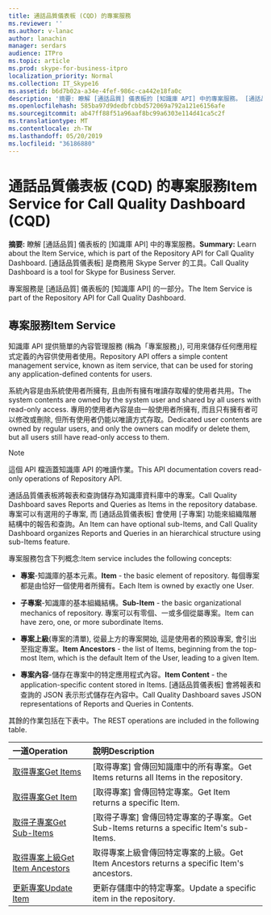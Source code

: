 ```yaml
---
title: 通話品質儀表板 (CQD) 的專案服務
ms.reviewer: ''
ms.author: v-lanac
author: lanachin
manager: serdars
audience: ITPro
ms.topic: article
ms.prod: skype-for-business-itpro
localization_priority: Normal
ms.collection: IT_Skype16
ms.assetid: b6d7b02a-a34e-4fef-986c-ca442e18fa0c
description: '摘要: 瞭解 [通話品質] 儀表板的 [知識庫 API] 中的專案服務。 [通話品質儀表板] 是商務用 Skype Server 的工具。'
ms.openlocfilehash: 585ba97d9dedbfcbbd572069a792a121e6156afe
ms.sourcegitcommit: ab47ff88f51a96aaf8bc99a6303e114d41ca5c2f
ms.translationtype: MT
ms.contentlocale: zh-TW
ms.lasthandoff: 05/20/2019
ms.locfileid: "36186880"
---
```

# <a name="item-service-for-call-quality-dashboard-cqd"></a><span data-ttu-id="99278-104">通話品質儀表板 (CQD) 的專案服務</span><span class="sxs-lookup"><span data-stu-id="99278-104">Item Service for Call Quality Dashboard (CQD)</span></span>
 
<span data-ttu-id="99278-105">**摘要:** 瞭解 [通話品質] 儀表板的 [知識庫 API] 中的專案服務。</span><span class="sxs-lookup"><span data-stu-id="99278-105">**Summary:** Learn about the Item Service, which is part of the Repository API for Call Quality Dashboard.</span></span> <span data-ttu-id="99278-106">[通話品質儀表板] 是商務用 Skype Server 的工具。</span><span class="sxs-lookup"><span data-stu-id="99278-106">Call Quality Dashboard is a tool for Skype for Business Server.</span></span>
  
<span data-ttu-id="99278-107">專案服務是 [通話品質] 儀表板的 [知識庫 API] 的一部分。</span><span class="sxs-lookup"><span data-stu-id="99278-107">The Item Service is part of the Repository API for Call Quality Dashboard.</span></span>
  
## <a name="item-service"></a><span data-ttu-id="99278-108">專案服務</span><span class="sxs-lookup"><span data-stu-id="99278-108">Item Service</span></span>

<span data-ttu-id="99278-109">知識庫 API 提供簡單的內容管理服務 (稱為「專案服務」), 可用來儲存任何應用程式定義的內容供使用者使用。</span><span class="sxs-lookup"><span data-stu-id="99278-109">Repository API offers a simple content management service, known as item service, that can be used for storing any application-defined contents for users.</span></span> 
  
<span data-ttu-id="99278-110">系統內容是由系統使用者所擁有, 且由所有擁有唯讀存取權的使用者共用。</span><span class="sxs-lookup"><span data-stu-id="99278-110">The system contents are owned by the system user and shared by all users with read-only access.</span></span> <span data-ttu-id="99278-111">專用的使用者內容是由一般使用者所擁有, 而且只有擁有者可以修改或刪除, 但所有使用者仍能以唯讀方式存取。</span><span class="sxs-lookup"><span data-stu-id="99278-111">Dedicated user contents are owned by regular users, and only the owners can modify or delete them, but all users still have read-only access to them.</span></span>
  
> [!NOTE]
> <span data-ttu-id="99278-112">這個 API 檔涵蓋知識庫 API 的唯讀作業。</span><span class="sxs-lookup"><span data-stu-id="99278-112">This API documentation covers read-only operations of Repository API.</span></span> 
  
<span data-ttu-id="99278-113">通話品質儀表板將報表和查詢儲存為知識庫資料庫中的專案。</span><span class="sxs-lookup"><span data-stu-id="99278-113">Call Quality Dashboard saves Reports and Queries as Items in the repository database.</span></span> <span data-ttu-id="99278-114">專案可以有選用的子專案, 而 [通話品質儀表板] 會使用 [子專案] 功能來組織階層結構中的報告和查詢。</span><span class="sxs-lookup"><span data-stu-id="99278-114">An Item can have optional sub-Items, and Call Quality Dashboard organizes Reports and Queries in an hierarchical structure using sub-Items feature.</span></span>
  
<span data-ttu-id="99278-115">專案服務包含下列概念:</span><span class="sxs-lookup"><span data-stu-id="99278-115">Item service includes the following concepts:</span></span>
  
- <span data-ttu-id="99278-116">**專案**-知識庫的基本元素。</span><span class="sxs-lookup"><span data-stu-id="99278-116">**Item** - the basic element of repository.</span></span> <span data-ttu-id="99278-117">每個專案都是由恰好一個使用者所擁有。</span><span class="sxs-lookup"><span data-stu-id="99278-117">Each Item is owned by exactly one User.</span></span>
    
- <span data-ttu-id="99278-118">**子專案**-知識庫的基本組織結構。</span><span class="sxs-lookup"><span data-stu-id="99278-118">**Sub-Item** - the basic organizational mechanics of repository.</span></span> <span data-ttu-id="99278-119">專案可以有零個、一或多個從屬專案。</span><span class="sxs-lookup"><span data-stu-id="99278-119">Item can have zero, one, or more subordinate Items.</span></span>
    
- <span data-ttu-id="99278-120">**專案上級**(專案的清單), 從最上方的專案開始, 這是使用者的預設專案, 會引出至指定專案。</span><span class="sxs-lookup"><span data-stu-id="99278-120">**Item Ancestors** - the list of Items, beginning from the top-most Item, which is the default Item of the User, leading to a given Item.</span></span>
    
- <span data-ttu-id="99278-121">**專案內容**-儲存在專案中的特定應用程式內容。</span><span class="sxs-lookup"><span data-stu-id="99278-121">**Item Content** - the application-specific content stored in Items.</span></span> <span data-ttu-id="99278-122">[通話品質儀表板] 會將報表和查詢的 JSON 表示形式儲存在內容中。</span><span class="sxs-lookup"><span data-stu-id="99278-122">Call Quality Dashboard saves JSON representations of Reports and Queries in Contents.</span></span>
    
<span data-ttu-id="99278-123">其餘的作業包括在下表中。</span><span class="sxs-lookup"><span data-stu-id="99278-123">The REST operations are included in the following table.</span></span>
  

|<span data-ttu-id="99278-124">**一道**</span><span class="sxs-lookup"><span data-stu-id="99278-124">**Operation**</span></span>|<span data-ttu-id="99278-125">**說明**</span><span class="sxs-lookup"><span data-stu-id="99278-125">**Description**</span></span>|
|:-----|:-----|
|[<span data-ttu-id="99278-126">取得專案</span><span class="sxs-lookup"><span data-stu-id="99278-126">Get Items</span></span>](get-items.md) <br/> |<span data-ttu-id="99278-127">[取得專案] 會傳回知識庫中的所有專案。</span><span class="sxs-lookup"><span data-stu-id="99278-127">Get Items returns all Items in the repository.</span></span>  <br/> |
|[<span data-ttu-id="99278-128">取得專案</span><span class="sxs-lookup"><span data-stu-id="99278-128">Get Item</span></span>](get-item.md) <br/> |<span data-ttu-id="99278-129">[取得專案] 會傳回特定專案。</span><span class="sxs-lookup"><span data-stu-id="99278-129">Get Item returns a specific Item.</span></span>  <br/> |
|[<span data-ttu-id="99278-130">取得子專案</span><span class="sxs-lookup"><span data-stu-id="99278-130">Get Sub-Items</span></span>](get-sub-items.md) <br/> |<span data-ttu-id="99278-131">[取得子專案] 會傳回特定專案的子專案。</span><span class="sxs-lookup"><span data-stu-id="99278-131">Get Sub-Items returns a specific Item's sub-Items.</span></span>  <br/> |
|[<span data-ttu-id="99278-132">取得專案上級</span><span class="sxs-lookup"><span data-stu-id="99278-132">Get Item Ancestors</span></span>](get-item-ancestors.md) <br/> |<span data-ttu-id="99278-133">取得專案上級會傳回特定專案的上級。</span><span class="sxs-lookup"><span data-stu-id="99278-133">Get Item Ancestors returns a specific Item's ancestors.</span></span>  <br/> |
|[<span data-ttu-id="99278-134">更新專案</span><span class="sxs-lookup"><span data-stu-id="99278-134">Update Item</span></span>](update-item.md) <br/> |<span data-ttu-id="99278-135">更新存儲庫中的特定專案。</span><span class="sxs-lookup"><span data-stu-id="99278-135">Update a specific item in the repository.</span></span>  <br/> |
   

